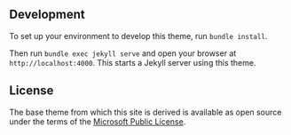 ## Development

To set up your environment to develop this theme, run `bundle install`.

Then run `bundle exec jekyll serve` and open your browser at `http://localhost:4000`. This starts a Jekyll server using this theme.

## License

The base theme from which this site is derived is available as open source under the terms of the [Microsoft Public License](https://github.com/MvvmCross/MvvmCross/blob/master/LICENSE).